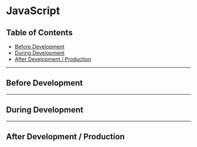 # JavaScript

## Table of Contents
* [Before Development](#before-development)
* [During Development](#during-development)
* [After Development / Production](#after-development--production)

---

## Before Development

---

## During Development

---

## After Development / Production
